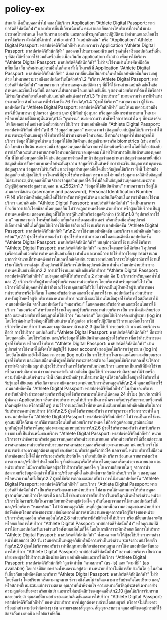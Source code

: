 # policy-ex
ข้าพเจ้า ซึ่งเป็นบุคคลทั่วไป ตกลงใช้บริการ Application “Athlete Digital Passport: พาสปอร์ตดิจิทัลนักกีฬา” และบริการอื่นที่เกี่ยวเนื่องกัน ตามรายละเอียดการให้บริการที่การกีฬาแห่งประเทศไทยกำหนด โดย รับทราบ ยอมรับ และตกลงที่จะผูกพันและปฏิบัติตามข้อกำหนดและเงื่อนไขการใช้บริการ ดังต่อไปนี้\n\n1. คำนิยาม\n1.1 “แอปพลิเคชัน” หรือ “Application” Athlete Digital Passport: พาสปอร์ตดิจิทัลนักกีฬา หมายความว่า Application “Athlete Digital Passport: พาสปอร์ตดิจิทัลนักกีฬา” ตลอดจนโปรแกรมคอมพิวเตอร์ ชุดคำสั่ง หรือแอปพลิเคชันอื่น ๆ ที่ต้องใช้หรืออาจใช้ร่วมกันหรือเกี่ยวเนื่องกันกับ application ดังกล่าว เพื่อการใช้บริการ “Athlete Digital Passport: พาสปอร์ตดิจิทัลนักกีฬา” ไม่ว่าจะใช้งานผ่านโทรศัพท์มือถือ แท็บเล็ต เว็บ หรือผ่านอุปกรณ์อื่นใดก็ตาม ทั้งนี้ ในกรณีที่ Application “Athlete Digital Passport: พาสปอร์ตดิจิทัลนักกีฬา” ดังกล่าวเปลี่ยนชื่อเป็นอย่างอื่นหรือมีแอปพลิเคชันอื่นรวมอยู่ด้วย ให้หมายความรวมถึงแอปพลิเคชันนั้นด้วย\n1.2 “บริการ Athlete Digital Passport: พาสปอร์ตดิจิทัลนักกีฬา” หมายความว่า บริการและคุณสมบัติต่าง ๆ ที่มีให้ใช้งานผ่านแอปพลิเคชันในข้อกำหนดและเงื่อนไขฉบับนี้ ตลอดจนโปรแกรมหรือแอปพลิเคชันอื่น ๆ ของหน่วยบริการที่ต้องใช้หรืออาจใช้ร่วมกันหรือเกี่ยวเนื่องกันกับแอปพลิเคชันดังกล่าว\n1.3 “หน่วยบริการ” หมายความว่า การกีฬาแห่งประเทศไทย สำนักงานการกีฬาจังหวัด 76 จังหวัด\n1.4 “ผู้ขอใช้บริการ” หมายความว่า ผู้ใช้งาน แอปพลิเคชัน “Athlete Digital Passport: พาสปอร์ตดิจิทัลนักกีฬา” และให้หมายความรวมถึงกรณีที่บิดามารดา ผู้ปกครอง คู่สมรส บุตร ผู้พิทักษ์ ผู้อนุบาล หรือบุคคลอื่นกระทำการแทน ในนาม หรือภายใต้อาณัติของผู้นั้นด้วย\n1.5 “ธุรกรรม” หมายความว่า คำสั่งหรือการกระทำใด ๆ ที่ประสงค์จะให้เกิดผลอย่างใดอย่างหนึ่งเกี่ยวกับการใช้บริการ ผ่านแอปพลิเคชัน “Athlete Digital Passport: พาสปอร์ตดิจิทัลนักกีฬา”\n1.6 “ข้อมูลส่วนบุคคล” หมายความว่า ข้อมูลเกี่ยวกับผู้ขอใช้บริการซึ่งทำให้สามารถระบุตัวตนของผู้ขอใช้บริการได้ไม่ว่าทางตรงหรือทางอ้อม ซึ่งรวมถึงข้อมูลทั่วไปของผู้ขอใช้บริการ ข้อมูลที่ใช้พิสูจน์ตัวตน ข้อมูลที่ใช้ยืนยันตัวตน ข้อมูลชีวมาตรหรือ biometrics (เช่น ลายนิ้วมือ ใบหน้า เป็นต้น หมายรวมถีง ข้อมูลส่วนบุคคลที่เกิดจากการใช้เทคนิคหรือเทคโนโลยีที่เกี่ยวข้องกับการนำลักษณะเด่นทางกายภาพหรือทางพฤติกรรมของบุคคลมาใช้ ทำให้สามารถยืนยันตัวตนของบุคคลนั้น ที่ไม่เหมือนบุคคลอื่นได้ เช่น ข้อมูลภาพจำลองใบหน้า ข้อมูลจำลองม่านตา ข้อมูลจำลองลายนิ้วมือ) ข้อมูลสิทธิการรักษาพยาบาลหรือประกันสุขภาพ ข้อมูลที่จำเป็นสำหรับการชำระเงิน ข้อมูลการทำธุรกรรม ข้อมูลสุขภาพ ข้อมูลการได้รับวัคซีน และข้อมูลส่วนบุคคลอื่นใดเกี่ยวกับผู้ขอใช้บริการ ทั้งนี้ ไม่รวมถึงข้อมูลเกี่ยวกับผู้ขอใช้บริการในกรณีที่ผู้ขอใช้บริการถึงแก่กรรม และไม่รวมถึงข้อมูลทางสถิติหรือข้อมูลที่ไม่สามารถระบุตัวบุคคลที่เป็นเจ้าของข้อมูลส่วนบุคคลได้ ซึ่งไม่ถือเป็นข้อมูลส่วนบุคคลตามพระราชบัญญัติคุ้มครองข้อมูลส่วนบุคคล พ.ศ.2562\n1.7 “ข้อมูลที่ใช้ยืนยันตัวตน” หมายความว่า ชื่อผู้ใช้งานและรหัสผ่าน (username and password), Personal Identification Number (PIN) หรือรหัสหรือข้อมูลอื่นใดที่ใช้สำหรับการพิสูจน์ตัวตน และยืนยันตัวตนในการเข้าถึงและใช้งานบริการ แอปพลิเคชัน “Athlete Digital Passport: พาสปอร์ตดิจิทัลนักกีฬา” ซึ่งเป็นมาตรการป้องกันการเข้าถึงโดยมิชอบโดยบุคคลอื่น ไม่ว่าจะถูกกำหนดโดยหน่วยบริการ หรือผู้ขอใช้บริการเป็นผู้กำหนดเองก็ตาม ตลอดจนข้อมูลที่ใช้ในการกู้คืนรหัสหรือข้อมูลดังกล่าว (ถ้ามี)\n1.8 “อุปกรณ์การใช้งาน” หมายความว่า โทรศัพท์มือถือ แท็บเล็ต เครื่องคอมพิวเตอร์ หรือเครื่องมือหรืออุปกรณ์อิเล็กทรอนิกส์อื่นใดที่ผู้ขอใช้บริการใช้เพื่อเข้าถึงและใช้งานบริการ แอปพลิเคชัน “Athlete Digital Passport: พาสปอร์ตดิจิทัลนักกีฬา”\n\n2.การใช้งานแอปพลิเคชัน และบริการ แอปพลิเคชัน“หมอพร้อม”\n2.1 ผู้ขอใช้บริการยอมรับว่า ผู้ขอใช้บริการสามารถดาวน์โหลดและติดตั้ง แอปพลิเคชัน “Athlete Digital Passport: พาสปอร์ตดิจิทัลนักกีฬา” บนอุปกรณ์การใช้งานเพื่อใช้บริการ “Athlete Digital Passport: พาสปอร์ตดิจิทัลนักกีฬา” ณ ขณะใดขณะหนึ่งได้เพียง 1 อุปกรณ์ (หรือตามที่หน่วยบริการกำหนดเป็นอย่างอื่น) เท่านั้น และหากมีการเข้าใช้บริการโดยอุปกรณ์จำนวนมากกว่าจำนวนที่กำหนดดังกล่าวในเวลาใกล้เคียงกัน ระบบของหน่วยบริการจะให้อุปกรณ์การใช้งานที่เข้ามาใช้บริการหลังสุด เป็นอุปกรณ์ที่ใช้บริการได้เพียงอุปกรณ์เดียวเท่านั้น เว้นแต่หน่วยบริการจะกำหนดเป็นอย่างอื่น\n2.2 การเข้าใช้งานแอปพลิเคชันหรือบริการ “Athlete Digital Passport: พาสปอร์ตดิจิทัลนักกีฬา” แบ่งคุณสมบัติที่ให้บริการเป็น 2 ส่วนหลัก คือ 1) บริการสำหรับบุคคลทั่วไป และ 2) บริการสำหรับผู้ป่วยหรือผู้รับบริการของหน่วยบริการ โดยบริการสำหรับบุคคลทั่วไป เป็นบริการที่เปิดให้บุคคลทั่วไปเข้าถึงและใช้งานคุณสมบัติทั่วไป ไม่ว่าจะเป็นผู้ป่วยหรือผู้รับบริการของหน่วยบริการหรือไม่ก็ตาม โดยยอมรับข้อกำหนดและเงื่อนไขการใช้งาน แอปพลิเคชัน ส่วนบริการสำหรับผู้ป่วยหรือผู้รับบริการของหน่วยบริการ จะเข้าถึงและใช้งานได้เมื่อผู้ขอใช้บริการได้สมัครเข้าใช้งานแอปพลิเคชัน จากในแอปพลิเคชัน “หมอพร้อม” โดยตกลงยอมรับข้อกำหนดและเงื่อนไขการใช้บริการ “หมอพร้อม” สำหรับการใช้งานในฐานะผู้รับบริการของหน่วยบริการ เป็นการเพิ่มเติมเรียบร้อยแล้ว และหน่วยบริการได้อนุญาตให้ใช้บริการ “หมอพร้อม” โดยผู้ขอใช้บริการต้องเข้าสู่ระบบ (log in) โดยใส่รหัสผ่านหรือข้อมูลที่ใช้ยืนยันตัวตนให้ถูกต้อง พร้อมทั้งปฏิบัติตามวิธีการและเงื่อนไขการใช้บริการที่หน่วยบริการกำหนดอย่างถูกต้องครบถ้วน\n2.3 ผู้ขอใช้บริการยอมรับว่า ทางหน่วยบริการจะถือว่า การใช้บริการ แอปพลิเคชัน “Athlete Digital Passport: พาสปอร์ตดิจิทัลนักกีฬา” ที่กระทำโดยบุคคลอื่น โดยใช้รหัสผ่าน และ/หรือข้อมูลที่ใช้ยืนยันตัวตนของผู้ขอใช้บริการ เพื่อเข้าถึงบริการของผู้ขอใช้บริการ หรือการใช้บริการ “Athlete Digital Passport: พาสปอร์ตดิจิทัลนักกีฬา” ผ่านอุปกรณ์การใช้งานที่ได้ตั้งค่าให้บัญชีผู้ใช้ (user account) ของผู้ขอใช้บริการเข้าสู่ระบบ (log in) โดยอัตโนมัติและยังไม่ได้ออกจากระบบ (log out) เป็นการใช้บริการในนามและโดยความยินยอมของผู้ขอใช้บริการ และมีผลเสมือนหนึ่งผู้ขอใช้บริการกระทำด้วยตัวเอง โดยผู้ขอใช้บริการตกลงที่จะให้การกระทำดังกล่าวมีผลผูกพันผู้ขอใช้บริการในการใช้บริการกับหน่วยบริการ และหากเป็นกรณีที่มีค่าใช้จ่ายหรือความรับผิดทางแพ่งจากการกระทำดังกล่าวเกิดขึ้น ผู้ขอใช้บริการตกลงรับผิดชอบค่าใช้จ่ายหรือความรับผิดนั้นเต็มจำนวน ทั้งนี้ เว้นแต่จะมีหลักฐานที่สามารถพิสูจน์ได้ว่าเกิดขึ้นโดยผู้ขอใช้บริการไม่รับรู้และไม่ยินยอม หรือเกิดจากความผิดพลาดของหน่วยบริการหรือเหตุสุดวิสัย\n2.4 คุณสมบัติการใช้งานแอปพลิเคชัน “Athlete Digital Passport: พาสปอร์ตดิจิทัลนักกีฬา” ในส่วนของบริการสำหรับนักกีฬา ประกอบด้วยบริการซึ่งผู้ขอใช้บริการสามารถใช้งานได้ตลอด 24 ชั่วโมง (ยกเว้นกรณีที่ผู้พัฒนา Application หรือหน่วยบริการ หยุดให้บริการเป็นการชั่วคราวเพื่อบำรุงรักษาระบบหรือกรณีเกิดเหตุขัดข้อง หรือกรณีอื่นๆ) ตามวิธีการและเงื่อนไขที่กำหนดเพิ่มเติมภายในแอปพลิเคชันหรือในการรับบริการของหน่วยบริการ (ถ้ามี)\n2.5 ผู้ขอใช้บริการยอมรับว่า การทำธุรกรรม หรือการกระทำใด ๆ ผ่าน แอปพลิเคชัน “Athlete Digital Passport: พาสปอร์ตดิจิทัลนักกีฬา” ไม่ว่าจะเป็นการใช้งานคุณสมบัติใดก็ตาม ตามวิธีการและเงื่อนไขที่หน่วยบริการกำหนด ให้ถือว่าถูกต้องสมบูรณ์และมีผลผูกพันผู้ขอใช้บริการโดยถูกต้องตามกฎหมายทุกประการ\n2.6 ผู้ขอใช้บริการยอมรับว่า สำหรับบริการบางอย่างที่เป็นส่วนหนึ่งของบริการ “Athlete Digital Passport: พาสปอร์ตดิจิทัลนักกีฬา” หน่วยบริการอาจนำข้อความหรือข้อมูลมาจากบุคคลหรือหน่วยงานภายนอก หรือหน่วยบริการได้เชื่อมต่อระบบสารสนเทศของหน่วยบริการกับระบบสารสนเทศของบุคคลหรือหน่วยงานภายนอก หน่วยบริการจึงไม่สามารถรับรองความถูกต้องสมบูรณ์ของข้อความหรือข้อมูลดังกล่าวได้ นอกจากนี้ หน่วยบริการไม่มีส่วนเกี่ยวข้องและไม่ได้ให้การรับรองหรือรับประกันใด ๆ เกี่ยวกับสินค้า บริการ ข้อเสนอ รายการส่งเสริมการขาย และ/หรือสิทธิประโยชน์ใด ๆ ที่ผลิตและ/หรือให้บริการโดยบุคคลหรือหน่วยงานภายนอก และหน่วยบริการ ไม่มีความรับผิดต่อผู้ขอใช้บริการหรือบุคคลใด ๆ ในความเสียหายใด ๆ จากการนำข้อความหรือข้อมูลดังกล่าวไปใช้ และ/หรือเหตุอื่นใดอันเกิดขึ้นจากสินค้าหรือบริการใด ๆ ของบุคคลหรือหน่วยงานอื่นทั้งสิ้น\n2.7 ผู้ขอใช้บริการตกลงและยอมรับว่า การใช้งานแอปพลิเคชัน “Athlete Digital Passport: พาสปอร์ตดิจิทัลนักกีฬา” และบริการ “Athlete Digital Passport: พาสปอร์ตดิจิทัลนักกีฬา” เป็นบริการเสริมของทางหน่วยบริการ ไม่สามารถใช้ทดแทนการให้บริการดูแลสุขภาพที่หน่วยบริการโดยตรงได้ และไม่ใช่ช่องทางการขอรับบริการในกรณีฉุกเฉินหรือเร่งด่วน หน่วยบริการไม่มีความรับผิดในความเสียหายหรือเหตุขัดข้องใด ๆ อันเนื่องมาจากการใช้งานแอปพลิเคชันนี้ และ/หรือบริการ “หมอพร้อม” ไม่ว่าด้วยเหตุสุดวิสัย เหตุที่อยู่นอกเหนือความควบคุมของหน่วยบริการ ข้อขัดข้องหรือบกพร่องของระบบ ข้อผิดพลาดในการดำเนินงานของบุคลากรหรือผู้รับจ้างของหน่วยบริการหรือบุคคลอื่น หรือเหตุอื่นใด\n2.8 หน่วยบริการมีสิทธิที่จะไม่ให้บริการ หรือเปลี่ยนแปลง ระงับ หรือยกเลิกการให้บริการ “Athlete Digital Passport: พาสปอร์ตดิจิทัลนักกีฬา” หรือคุณสมบัติการใช้งานแอปพลิเคชันบางส่วนหรือทั้งหมดเมื่อใดก็ได้ โดยในกรณีการระงับหรือยกเลิกการให้บริการ “Athlete Digital Passport: พาสปอร์ตดิจิทัลนักกีฬา” ทั้งหมด จะแจ้งให้ผู้ขอใช้บริการทราบล่วงหน้าไม่น้อยกว่า 30 วัน เว้นแต่จะเป็นเหตุสุดวิสัยหรือมีความจำเป็นเร่งด่วน จะแจ้งล่วงหน้าโดยเร็วที่สุด\n2.9 ผู้ขอใช้บริการยอมรับว่า เท่าที่กฎหมายที่เกี่ยวข้องจะอนุญาต การใช้งานแอปพลิเคชันและการให้บริการ “Athlete Digital Passport: พาสปอร์ตดิจิทัลนักกีฬา” ของหน่วยบริการ เป็นความเสี่ยงของผู้ขอใช้บริการแต่เพียงฝ่ายเดียว แอปพลิเคชันและการให้บริการ “Athlete Digital Passport: พาสปอร์ตดิจิทัลนักกีฬา”ถูกจัดทำขึ้น “ตามสภาพ” (as-is) และ “ตามที่มี” (as available) โดยอาจมีข้อบกพร่องทั้งหมดรวมอยู่ด้วย ทางหน่วยบริการไม่มีการรับประกันใด ๆ ในส่วนที่เกี่ยวกับแอปพลิเคชันและบริการ “Athlete Digital Passport: พาสปอร์ตดิจิทัลนักกีฬา” ไม่ว่าโดยชัดแจ้ง โดยปริยาย หรือตามกฎหมาย ซึ่งรวมถึงโดยไม่จำกัดเฉพาะการรับประกันโดยปริยาย และ/หรือสภาพที่เหมาะสมแก่การวางตลาด คุณภาพที่น่าพึงพอใจ ความเหมาะกับวัตถุประสงค์เฉพาะอย่าง ความถูกต้องเที่ยงตรงหรือแม่นยำ และการไม่ละเมิดสิทธิของบุคคลอื่น\n2.10 ผู้ขอใช้บริการรับทราบและยอมรับว่า คุณสมบัติบางอย่างของแอปพลิเคชันและการให้บริการ “Athlete Digital Passport: พาสปอร์ตดิจิทัลนักกีฬา” ของหน่วยบริการ อาจไม่ถูกต้องครบถ้วนโดยสมบูรณ์ หรืออาจไม่เที่ยงตรงหรือแม่นยำ ตามข้อจำกัดต่างๆ เช่น ความแรงของสัญญาณ สัญญาณรบกวน คุณสมบัติของอุปกรณ์ที่ใช้ ข้อจำกัดทางเทคนิค หรือข้อจำกัดอื่น
